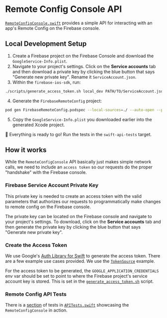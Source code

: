 # Remote Config Console API

[`RemoteConfigConsole.swift`](https://github.com/firebase/firebase-ios-sdk/blob/master/FirebaseRemoteConfigSwift/Tests/SwiftAPI/RemoteConfigConsole.swift)
provides a simple API for interacting with an app's Remote Config on the
Firebase console.

## Local Development Setup
1. Create a Firebase project on the Firebase Console and download
the  `GoogleService-Info.plist`.
2. Navigate to your project's settings. Click on the **Service accounts** tab and
then download a private key by clicking the blue button that says "Generate new private key".
Rename it `ServiceAccount.json`.
3. Within the `firebase-ios-sdk`, run:
```bash
./scripts/generate_access_token.sh local_dev PATH/TO/ServiceAccount.json FirebaseRemoteConfigSwift/Tests/SwiftAPI/AccessToken.json
```
4. Generate the `FirebaseRemoteConfig` project:
```bash
pod gen FirebaseRemoteConfig.podspec --local-sources=./ --auto-open --platforms=ios
```
5. Copy the `GoogleService-Info.plist` you downloaded earlier into the generated
Xcode project.

🚀 Everything is ready to go! Run the tests in the `swift-api-tests` target.


## How it works

While the `RemoteConfigConsole` API basically just makes simple network calls,
we need to include an `access token` so our requests do the proper "handshake" with the Firebase console.

### Firebase Service Account Private Key
This private key is needed to create an access token with the valid parameters
that authorizes our requests to programmatically make changes to remote config on the Firebase console.

The private key can be located on the Firebase console and navigate to your project's settings. To download,
click on the **Service accounts** tab and then generate the private key by clicking
the blue button that says "Generate new private key".

### Create the Access Token
We use Google's [Auth Library for Swift](https://github.com/googleapis/google-auth-library-swift)
to generate the access token. There are a few example use cases provided. We use the
[`TokenSource`](https://github.com/googleapis/google-auth-library-swift/blob/master/Sources/Examples/TokenSource/main.swift)
example.

For the access token to be generated, the `GOOGLE_APPLICATION_CREDENTIALS` env var should be set to point to where the
Firebase project's service account key is stored. This is set in the
[`generate_access_token.sh`](https://github.com/firebase/firebase-ios-sdk/blob/master/scripts/generate_access_token.sh)
script.

### Remote Config API Tests
There is a [section](https://github.com/firebase/firebase-ios-sdk/blob/master/FirebaseRemoteConfigSwift/Tests/SwiftAPI/APITests.swift#L210)
of tests in [`APITests.swift`](https://github.com/firebase/firebase-ios-sdk/blob/master/FirebaseRemoteConfigSwift/Tests/SwiftAPI/APITests.swift)
showcasing the  `RemoteConfigConsole` in action.
